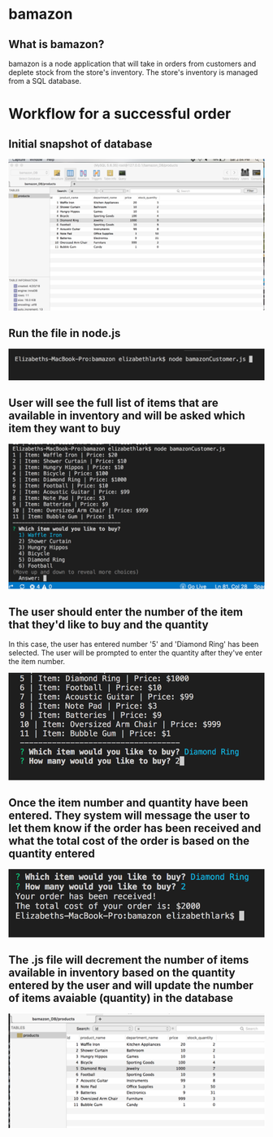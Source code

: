 # bamazon


## What is bamazon? 
bamazon is a node application that will take in orders from customers and deplete stock from the store's inventory. The store's inventory is managed from a SQL database. 

# Workflow for a successful order

## Initial snapshot of database
![beginningDB](https://github.com/ELark2016/bamazon/blob/master/images/Starting_SnapShot_of_Database.png)


## Run the file in node.js
![runNodeJS](https://github.com/ELark2016/bamazon/blob/master/images/node_bamazon_js.png)

## User will see the full list of items that are available in inventory and will be asked which item they want to buy
![InventoryList](https://github.com/ELark2016/bamazon/blob/master/images/inventoryList.png)

## The user should enter the number of the item that they'd like to buy and the quantity
In this case, the user has entered number '5' and 'Diamond Ring' has been selected. The user will be prompted to enter the quantity after they've enter the item number. 

![UserSelection](https://github.com/ELark2016/bamazon/blob/master/images/UserSelection.png)

## Once the item number and quantity have been entered. They system will message the user to let them know if the order has been received and what the total cost of the order is based on the quantity entered
![OrderReceived](https://github.com/ELark2016/bamazon/blob/master/images/OrderRecvd.png)

## The .js file will decrement the number of items available in inventory based on the quantity entered by the user and will update the number of items avaiable (quantity) in the database
![Updated_DB](https://github.com/ELark2016/bamazon/blob/master/images/Updated_DB.png)












